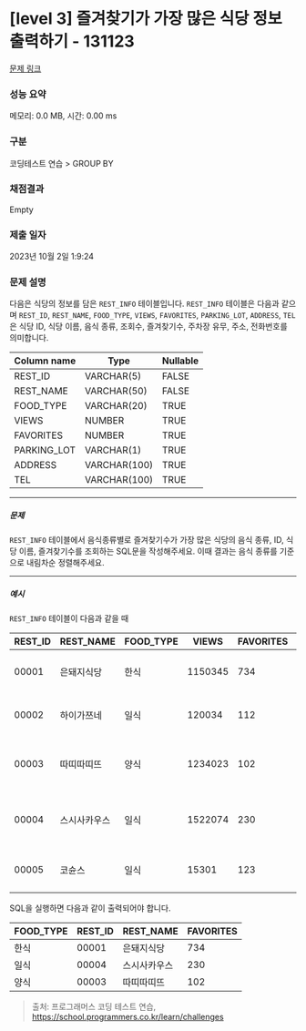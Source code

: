 # [level 3] 즐겨찾기가 가장 많은 식당 정보 출력하기 - 131123 

[문제 링크](https://school.programmers.co.kr/learn/courses/30/lessons/131123) 

### 성능 요약

메모리: 0.0 MB, 시간: 0.00 ms

### 구분

코딩테스트 연습 > GROUP BY

### 채점결과

Empty

### 제출 일자

2023년 10월 2일 1:9:24

### 문제 설명

<p style="user-select: auto;">다음은 식당의 정보를 담은 <code style="user-select: auto;">REST_INFO</code> 테이블입니다. <code style="user-select: auto;">REST_INFO</code> 테이블은 다음과 같으며 <code style="user-select: auto;">REST_ID</code>, <code style="user-select: auto;">REST_NAME</code>, <code style="user-select: auto;">FOOD_TYPE</code>, <code style="user-select: auto;">VIEWS</code>, <code style="user-select: auto;">FAVORITES</code>, <code style="user-select: auto;">PARKING_LOT</code>, <code style="user-select: auto;">ADDRESS</code>, <code style="user-select: auto;">TEL</code>은 식당 ID, 식당 이름, 음식 종류, 조회수, 즐겨찾기수, 주차장 유무, 주소, 전화번호를 의미합니다.</p>
<table class="table" style="user-select: auto;">
        <thead style="user-select: auto;"><tr style="user-select: auto;">
<th style="user-select: auto;">Column name</th>
<th style="user-select: auto;">Type</th>
<th style="user-select: auto;">Nullable</th>
</tr>
</thead>
        <tbody style="user-select: auto;"><tr style="user-select: auto;">
<td style="user-select: auto;">REST_ID</td>
<td style="user-select: auto;">VARCHAR(5)</td>
<td style="user-select: auto;">FALSE</td>
</tr>
<tr style="user-select: auto;">
<td style="user-select: auto;">REST_NAME</td>
<td style="user-select: auto;">VARCHAR(50)</td>
<td style="user-select: auto;">FALSE</td>
</tr>
<tr style="user-select: auto;">
<td style="user-select: auto;">FOOD_TYPE</td>
<td style="user-select: auto;">VARCHAR(20)</td>
<td style="user-select: auto;">TRUE</td>
</tr>
<tr style="user-select: auto;">
<td style="user-select: auto;">VIEWS</td>
<td style="user-select: auto;">NUMBER</td>
<td style="user-select: auto;">TRUE</td>
</tr>
<tr style="user-select: auto;">
<td style="user-select: auto;">FAVORITES</td>
<td style="user-select: auto;">NUMBER</td>
<td style="user-select: auto;">TRUE</td>
</tr>
<tr style="user-select: auto;">
<td style="user-select: auto;">PARKING_LOT</td>
<td style="user-select: auto;">VARCHAR(1)</td>
<td style="user-select: auto;">TRUE</td>
</tr>
<tr style="user-select: auto;">
<td style="user-select: auto;">ADDRESS</td>
<td style="user-select: auto;">VARCHAR(100)</td>
<td style="user-select: auto;">TRUE</td>
</tr>
<tr style="user-select: auto;">
<td style="user-select: auto;">TEL</td>
<td style="user-select: auto;">VARCHAR(100)</td>
<td style="user-select: auto;">TRUE</td>
</tr>
</tbody>
      </table>
<hr style="user-select: auto;">

<h5 style="user-select: auto;">문제</h5>

<p style="user-select: auto;"><code style="user-select: auto;">REST_INFO</code> 테이블에서 음식종류별로 즐겨찾기수가 가장 많은 식당의 음식 종류, ID, 식당 이름, 즐겨찾기수를 조회하는 SQL문을 작성해주세요. 이때 결과는 음식 종류를 기준으로 내림차순 정렬해주세요.</p>

<hr style="user-select: auto;">

<h5 style="user-select: auto;">예시</h5>

<p style="user-select: auto;"><code style="user-select: auto;">REST_INFO</code> 테이블이 다음과 같을 때</p>
<table class="table" style="user-select: auto;">
        <thead style="user-select: auto;"><tr style="user-select: auto;">
<th style="user-select: auto;">REST_ID</th>
<th style="user-select: auto;">REST_NAME</th>
<th style="user-select: auto;">FOOD_TYPE</th>
<th style="user-select: auto;">VIEWS</th>
<th style="user-select: auto;">FAVORITES</th>
<th style="user-select: auto;">PARKING_LOT</th>
<th style="user-select: auto;">ADDRESS</th>
<th style="user-select: auto;">TEL</th>
</tr>
</thead>
        <tbody style="user-select: auto;"><tr style="user-select: auto;">
<td style="user-select: auto;">00001</td>
<td style="user-select: auto;">은돼지식당</td>
<td style="user-select: auto;">한식</td>
<td style="user-select: auto;">1150345</td>
<td style="user-select: auto;">734</td>
<td style="user-select: auto;">N</td>
<td style="user-select: auto;">서울특별시 중구 다산로 149</td>
<td style="user-select: auto;">010-4484-8751</td>
</tr>
<tr style="user-select: auto;">
<td style="user-select: auto;">00002</td>
<td style="user-select: auto;">하이가쯔네</td>
<td style="user-select: auto;">일식</td>
<td style="user-select: auto;">120034</td>
<td style="user-select: auto;">112</td>
<td style="user-select: auto;">N</td>
<td style="user-select: auto;">서울시 중구 신당동 375-21</td>
<td style="user-select: auto;">NULL</td>
</tr>
<tr style="user-select: auto;">
<td style="user-select: auto;">00003</td>
<td style="user-select: auto;">따띠따띠뜨</td>
<td style="user-select: auto;">양식</td>
<td style="user-select: auto;">1234023</td>
<td style="user-select: auto;">102</td>
<td style="user-select: auto;">N</td>
<td style="user-select: auto;">서울시 강남구 신사동 627-3 1F</td>
<td style="user-select: auto;">02-6397-1023</td>
</tr>
<tr style="user-select: auto;">
<td style="user-select: auto;">00004</td>
<td style="user-select: auto;">스시사카우스</td>
<td style="user-select: auto;">일식</td>
<td style="user-select: auto;">1522074</td>
<td style="user-select: auto;">230</td>
<td style="user-select: auto;">N</td>
<td style="user-select: auto;">서울시 서울시 강남구 신사동 627-27</td>
<td style="user-select: auto;">010-9394-2554</td>
</tr>
<tr style="user-select: auto;">
<td style="user-select: auto;">00005</td>
<td style="user-select: auto;">코슌스</td>
<td style="user-select: auto;">일식</td>
<td style="user-select: auto;">15301</td>
<td style="user-select: auto;">123</td>
<td style="user-select: auto;">N</td>
<td style="user-select: auto;">서울특별시 강남구 언주로153길</td>
<td style="user-select: auto;">010-1315-8729</td>
</tr>
</tbody>
      </table>
<p style="user-select: auto;">SQL을 실행하면 다음과 같이 출력되어야 합니다.</p>
<table class="table" style="user-select: auto;">
        <thead style="user-select: auto;"><tr style="user-select: auto;">
<th style="user-select: auto;">FOOD_TYPE</th>
<th style="user-select: auto;">REST_ID</th>
<th style="user-select: auto;">REST_NAME</th>
<th style="user-select: auto;">FAVORITES</th>
</tr>
</thead>
        <tbody style="user-select: auto;"><tr style="user-select: auto;">
<td style="user-select: auto;">한식</td>
<td style="user-select: auto;">00001</td>
<td style="user-select: auto;">은돼지식당</td>
<td style="user-select: auto;">734</td>
</tr>
<tr style="user-select: auto;">
<td style="user-select: auto;">일식</td>
<td style="user-select: auto;">00004</td>
<td style="user-select: auto;">스시사카우스</td>
<td style="user-select: auto;">230</td>
</tr>
<tr style="user-select: auto;">
<td style="user-select: auto;">양식</td>
<td style="user-select: auto;">00003</td>
<td style="user-select: auto;">따띠따띠뜨</td>
<td style="user-select: auto;">102</td>
</tr>
</tbody>
      </table>

> 출처: 프로그래머스 코딩 테스트 연습, https://school.programmers.co.kr/learn/challenges